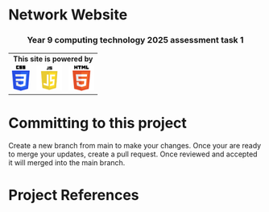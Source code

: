 # Network Website
<h3 align="center">Year 9 computing technology 2025 assessment task 1</h3>

<table align="center">
<tr><td colspan="3" align="center"><b>This site is powered by</b></td></tr>
<tr>
<td><img src="./images/CSS3_logo_and_wordmark.png" height=50></td>
<td><img src="./images/JavaScript-logo.png" height=50></td>
<td><img src="./images/HTML5_logo_and_wordmark.png" height=50></td>
</tr>
</table>

# Committing to this project
Create a new branch from main to make your changes. Once your are ready to merge your updates, create a pull request. Once reviewed and accepted it will merged into the main branch.

# Project References
